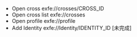 * Open cross exfe://crosses/CROSS_ID 
* Open cross list exfe://crosses
* Open profile exfe://profile
* Add Identity exfe://Identity/IDENTITY_ID [未完成]

